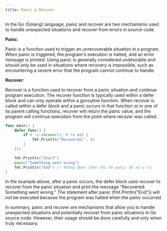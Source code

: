```yaml
---
title: Panic & Recover
---
```


In the Go (Golang) language, panic and recover are two mechanisms used to handle unexpected situations and recover from errors in source code.

**Panic**:

Panic is a function used to trigger an unrecoverable situation in a program. When panic is triggered, the program's execution is halted, and an error message is printed. Using panic is generally considered undesirable and should only be used in situations where recovery is impossible, such as encountering a severe error that the program cannot continue to handle.

**Recover**:

Recover is a function used to recover from a panic situation and continue program execution. The recover function is typically used within a defer block and can only operate within a goroutine function. When recover is called within a defer block and a panic occurs in that function or in one of its parent calling functions, recover will return the panic value, and the program will continue execution from the point where recover was called.


```go
func main() {
    defer func() {
        if r := recover(); r != nil {
            fmt.Println("Recovered:", r)
        }
    }()

    fmt.Println("Start")
    panic("Something went wrong")
    fmt.Println("End") // Không được thực thi do panic đã xảy ra
}
```

In the example above, after a panic occurs, the defer block uses recover to recover from the panic situation and print the message "Recovered: Something went wrong." The statement after panic (fmt.Println("End")) will not be executed because the program was halted when the panic occurred.

In summary, panic and recover are mechanisms that allow you to handle unexpected situations and potentially recover from panic situations in Go source code. However, their usage should be done carefully and only when truly necessary.
